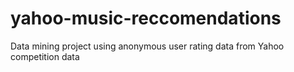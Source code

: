# yahoo-music-reccomendations
Data mining project using anonymous user rating data from Yahoo competition data
